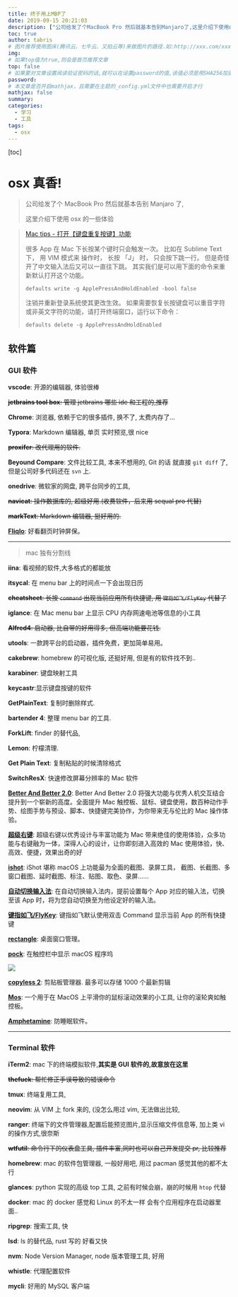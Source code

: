 ```yaml
---
title: 终于用上MBP了
date: 2019-09-15 20:21:03
description: ["公司给发了个MacBook Pro 然后就基本告别Manjaro了,这里介绍下使用osx的一些体验"]
toc: true
author: tabris
# 图片推荐使用图床(腾讯云、七牛云、又拍云等)来做图片的路径.如:http://xxx.com/xxx.jpg
img:
# 如果top值为true,则会是首页推荐文章
top: false
# 如果要对文章设置阅读验证密码的话,就可以在设置password的值,该值必须是用SHA256加密后的密码,防止被他人识破
password:
# 本文章是否开启mathjax，且需要在主题的_config.yml文件中也需要开启才行
mathjax: false
summary:
categories:
  - 学习
  - 工具
tags:
  - osx
---
```

[toc]

# osx 真香!

> 公司给发了个 MacBook Pro 然后就基本告别 Manjaro 了,
>
> 这里介绍下使用 osx 的一些体验
>

> [Mac tips - 打开【键盘重复按键】功能](https://blog.csdn.net/huhuijun123/article/details/84815267)
>
> 很多 App 在 Mac 下长按某个键时只会触发一次。 比如在 Sublime Text 下， 用 VIM 模式来 操作时， 长按 「J」 时， 只会按下跳一行。 但是奇怪开了中文输入法后又可以一直往下跳。
> 其实我们是可以用下面的命令来重新默认打开这个功能。
>
> ```shell
> defaults write -g ApplePressAndHoldEnabled -bool false
> ```
>
> 注销并重新登录系统使其更改生效。
> 如果需要恢复长按键盘可以重音字符或非英文字符的功能，请打开终端窗口，运行以下命令：
>
> ```shell
> defaults delete -g ApplePressAndHoldEnabled
> ```
>

## 软件篇

### GUI 软件

**vscode**: 开源的编辑器, 体验很棒

~~**jetbrains tool box**: 管理 jetbrains 哪些 ide 和工程的,推荐~~

**Chrome**: 浏览器, 依赖于它的很多插件, 换不了,  太费内存了...

**Typora**: Markdown 编辑器, 单页 实时预览,很 nice

~~**proxifer**: 改代理用的软件.~~

**Beyound Compare**: 文件比较工具, 本来不想用的, Git 的话 就直接 `git diff` 了, 但是公司好多代码还在 `svn` 上.

**onedrive**: 微软家的网盘, 跨平台同步的工具,

~~**navicat**: 操作数据库的, 超级好用.(收费软件，后来用 sequal pro 代替)~~

~~**markText**: Markdown 编辑器, 挺好用的.~~

**[Fliqlo](https://fliqlo.com/)**: 好看翻页时钟屏保。

---

> mac 独有分割线
>

**iina**: 看视频的软件,大多格式的都能放

**itsycal**: 在 menu bar 上的时间点一下会出现日历

~~**cheatsheet**: 长按 `command` 出现当前应用所有快捷键, 用 `键指如飞/FlyKey` 代替了~~

**iglance**: 在 Mac menu bar 上显示 CPU 内存网速电池等信息的小工具

~~**Alfred4**: 启动器, 比自带的好用得多,  但高端功能要花钱.~~

**utools**: 一款跨平台的启动器，插件免费，更加简单易用。

**cakebrew**: homebrew 的可视化版, 还挺好用, 但是有的软件找不到..

**karabiner**: 键盘映射工具

**keycastr**:显示键盘按键的软件

**GetPlainText**: 复制时删除样式.

**bartender 4**: 整理 menu bar 的工具.

**ForkLift**: finder 的替代品,

**Lemon**: 柠檬清理.

**Get Plain Text**: 复制粘贴的时候清除格式

**SwitchResX**: 快速修改屏幕分辨率的 Mac 软件

**[Better And Better 2.0](https://www.better365.cn/bab2.html)**: Better And Better 2.0 将强大功能与优秀人机交互结合提升到一个崭新的高度。全面提升 Mac 触控板、鼠标、键盘使用，数百种动作手势、绘图手势与预设、脚本、快捷键完美协作，为你带来无与伦比的 Mac 操作体验。

**[超级右键](https://www.better365.cn/irightmouse.html)**: 超级右键以优秀设计与丰富功能为 Mac 带来绝佳的使用体验，众多功能与右键融为一体，深得人心的设计，让你即刻进入高效的 Mac 使用体验，快、高效、便捷，效果出奇的好

**[ishot](https://www.better365.cn/ishot.html)**: iShot 堪称 macOS 上功能最为全面的截图、录屏工具，
截图、长截图、多窗口截图、延时截图、标注、贴图、取色、录屏......

**[自动切换输入法](https://www.better365.cn/AutoSwitchInput.html)**: 在自动切换输入法内，提前设置每个 App 对应的输入法，切换至该 App 时，将为您自动切换至为他设定好的输入法。

**[键指如飞/FlyKey](https://www.better365.cn/FlyKey.html)**: 键指如飞默认使用双击 Command 显示当前 App 的所有快捷键

**[rectangle](https://rectangleapp.com/)**: 桌面窗口管理。

**[pock](https://pock.dev/)**: 在触控栏中显示 macOS 程序坞

![](https://camo.githubusercontent.com/401d36fc151b85b5c001acb6c026c4c33c86aea9949a73bd2bbab811678e9a77/68747470733a2f2f706f636b2e6465762f6173736574732f696d672f707265766965772f706f636b5f776964676574732e706e67)

**[copyless 2](https://copyless.net/)**: 剪贴板管理器. 最多可以存储 1000 个最新剪辑

**[Mos](https://github.com/Caldis/Mos)**: 一个用于在 MacOS 上平滑你的鼠标滚动效果的小工具, 让你的滚轮爽如触控板。

**[Amphetamine](https://apps.apple.com/cn/app/amphetamine/id937984704?mt=12)**: 防睡眠软件。

---

### Terminal 软件

**iTerm2**: mac 下的终端模拟软件,**其实是 GUI 软件的,故意放在这里**

~~**thefuck**: 帮忙修正手误导致的错误命令~~

**tmux**: 终端复用工具,

**neovim**: 从 VIM 上 fork 来的, (没怎么用过 vim, 无法做出比较,

**ranger**: 终端下的文件管理器,配置后能预览图片,显示压缩文件信息等, 加上类 vi 的操作方式,很奈斯

~~**wtfutil**: 命令行下的仪表盘工具, 插件丰富,同时也可以自己开发提交 pr, 比较推荐~~

**homebrew**: mac 的软件包管理器, 一般好用吧, 用过 pacman 感觉其他的都不太行

**glances**: python 实现的高级 top 工具, 之前有时候会崩，崩的时候用 `htop` 代替

**docker**: mac 的 docker 感觉和 Linux 的不太一样 会有个应用程序在启动器里面..

**ripgrep**: 搜索工具, 快

**lsd**: ls 的替代品, rust 写的 好看又快

**nvm**: Node Version Manager, node 版本管理工具, 好用

**whistle**: 代理配置软件

**mycli**: 好用的 MySQL 客户端
